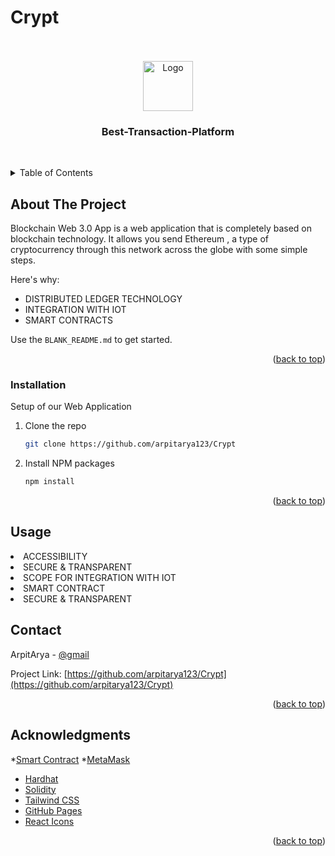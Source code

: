 # Crypt
<br />






<!-- PROJECT LOGO -->
<br />
<div align="center">
  <a href="Crypt/client/images/">
    <img src="images/logo.png" alt="Logo" width="80" height="80">
  </a>

  <h3 align="center">Best-Transaction-Platform</h3>

  <p align="center">
    <br />
  </p>
</div>



<!-- TABLE OF CONTENTS -->
<details>
  <summary>Table of Contents</summary>
  <ol>
    <li><a href="#about-the-project">About The Project</a></li>
    <li><a href="#installation">Installation</a></li>
    <li><a href="#usage">Usage</a></li>
    <li><a href="#contact">Contact</a></li>
    <li><a href="#acknowledgments">Acknowledgments</a></li>
  </ol>
</details>



<!-- ABOUT THE PROJECT -->
## About The Project


Blockchain Web 3.0 App is a web application that is completely based on blockchain technology.
It allows you send Ethereum , a type of cryptocurrency through this network across the globe with some simple steps.  

Here's why:
* DISTRIBUTED LEDGER TECHNOLOGY
* INTEGRATION WITH IOT
* SMART CONTRACTS


Use the `BLANK_README.md` to get started.

<p align="right">(<a href="#readme-top">back to top</a>)</p>


### Installation

Setup of our Web Application 

1. Clone the repo
   ```sh
   git clone https://github.com/arpitarya123/Crypt
   ```
1. Install NPM packages
   ```sh
   npm install
   ```

<p align="right">(<a href="#readme-top">back to top</a>)</p>



<!-- USAGE EXAMPLES -->
## Usage
<li> ACCESSIBILITY </li>
<li> SECURE & TRANSPARENT </li>
<li> SCOPE FOR INTEGRATION WITH IOT </li>
<li> SMART CONTRACT </li>
<li> SECURE & TRANSPARENT </li>

<!-- CONTACT -->
## Contact

ArpitArya - [@gmail](https://arpitarya3299@gmail.com)

Project Link: [https://github.com/arpitarya123/Crypt](https://github.com/arpitarya123/Crypt)

<p align="right">(<a href="#readme-top">back to top</a>)</p>



<!-- ACKNOWLEDGMENTS -->
## Acknowledgments
*[Smart Contract](https://www.ibm.com/topics/smart-contracts)
*[MetaMask](https://metamask.io/)
* [Hardhat](https://hardhat.org/)
* [Solidity](https://soliditylang.org/)
* [Tailwind CSS](https://tailwindcss.com/)
* [GitHub Pages](https://pages.github.com)
* [React Icons](https://react-icons.github.io/react-icons/search)

<p align="right">(<a href="#readme-top">back to top</a>)</p>




 
